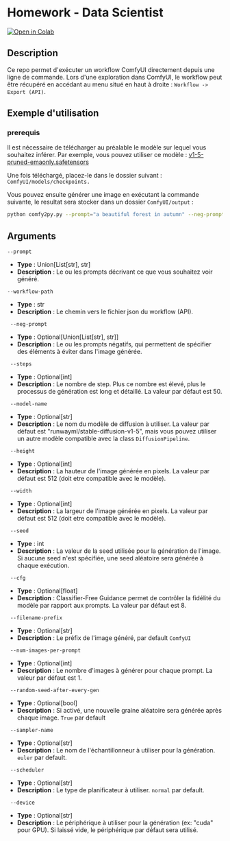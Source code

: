 # Homework - Data Scientist
[![Open in Colab](https://colab.research.google.com/assets/colab-badge.svg)](https://colab.research.google.com/drive/1gLR1Q_BwajrvTjCG9yR5YVebq7TXBMPX?usp=sharing)

## Description

Ce repo permet d'exécuter un workflow ComfyUI directement depuis une ligne de commande.
Lors d'une exploration dans ComfyUI, le workflow peut être récupéré en accédant au menu situé en haut à droite : `Workflow -> Export (API)`.
## Exemple d'utilisation
### prerequis
Il est nécessaire de télécharger au préalable le modèle sur lequel vous souhaitez inférer. Par exemple, vous pouvez utiliser ce modèle : [v1-5-pruned-emaonly.safetensors](https://huggingface.co/stable-diffusion-v1-5/stable-diffusion-v1-5/blob/main/v1-5-pruned-emaonly.safetensors)

Une fois téléchargé, placez-le dans le dossier suivant :
`ComfyUI/models/checkpoints.`

Vous pouvez ensuite générer une image en exécutant la commande suivante, le resultat sera stocker dans un dossier `ComfyUI/output` :

```bash
python comfy2py.py --prompt="a beautiful forest in autumn" --neg-prompt="no snow, no fog"
```

## Arguments

`--prompt`
- **Type** : Union[List[str], str]
- **Description** : Le ou les prompts décrivant ce que vous souhaitez voir généré. 

`--workflow-path`
- **Type** : str
- **Description** : Le chemin vers le fichier json du workflow (API). 

` --neg-prompt`
- **Type** : Optional[Union[List[str], str]]
- **Description** : Le ou les prompts négatifs, qui permettent de spécifier des éléments à éviter dans l'image générée. 

` --steps`
- **Type** : Optional[int]
- **Description** : Le nombre de step. Plus ce nombre est élevé, plus le processus de génération est long et détaillé. La valeur par défaut est 50.

` --model-name`
- **Type** : Optional[str]
- **Description** : Le nom du modèle de diffusion à utiliser. La valeur par défaut est "runwayml/stable-diffusion-v1-5", mais vous pouvez utiliser un autre modèle compatible avec la class `DiffusionPipeline`.

` --height`
- **Type** : Optional[int]
- **Description** : La hauteur de l'image générée en pixels. La valeur par défaut est 512 (doit etre compatible avec le modèle).

` --width`
- **Type** : Optional[int]
- **Description** : La largeur de l'image générée en pixels. La valeur par défaut est 512 (doit etre compatible avec le modèle).

` --seed`
- **Type** : int
- **Description** : La valeur de la seed utilisée pour la génération de l'image. Si aucune seed n'est spécifiée, une seed aléatoire sera générée à chaque exécution.

` --cfg`
- **Type** : Optional[float]
- **Description** : Classifier-Free Guidance permet de contrôler la fidélité du modèle par rapport aux prompts. La valeur par défaut est 8.

` --filename-prefix`
- **Type** : Optional[str]
- **Description** : Le préfix de l'image généré, par default `ComfyUI`

` --num-images-per-prompt`
- **Type** : Optional[int]
- **Description** : Le nombre d'images à générer pour chaque prompt. La valeur par défaut est 1.

` --random-seed-after-every-gen`
- **Type** : Optional[bool]
- **Description** : Si activé, une nouvelle graine aléatoire sera générée après chaque image. `True` par default

` --sampler-name`
- **Type** : Optional[str]
- **Description** : Le nom de l'échantillonneur à utiliser pour la génération. `euler` par default.

` --scheduler`
- **Type** : Optional[str]
- **Description** : Le type de planificateur à utiliser. `normal` par default.

` --device`
- **Type** : Optional[str]
- **Description** : Le périphérique à utiliser pour la génération (ex: "cuda" pour GPU). Si laissé vide, le périphérique par défaut sera utilisé.






